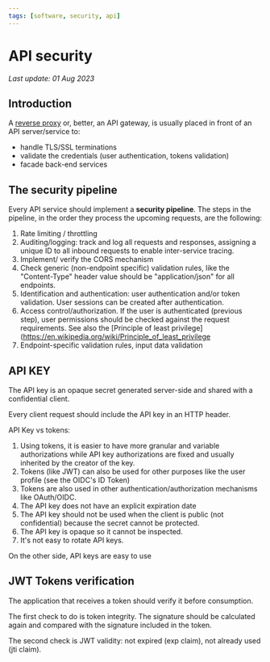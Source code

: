 ```yaml
---
tags: [software, security, api]
---
```

# API security

*Last update: 01 Aug 2023*

## Introduction

A [reverse proxy](https://en.wikipedia.org/wiki/Reverse_proxy) or, better, an API gateway, is usually placed in front of an API server/service to:

- handle TLS/SSL terminations
- validate the credentials (user authentication, tokens validation)
- facade back-end services

## The security pipeline

Every API service should implement a **security pipeline**. The steps in the pipeline, in the order they process the upcoming requests, are the following:

1) Rate limiting / throttling
2) Auditing/logging: track and log all requests and responses, assigning a unique ID to all inbound requests to enable inter-service tracing.
3) Implement/ verify the CORS mechanism
4) Check generic (non-endpoint specific) validation rules, like the "Content-Type" header value should be "application/json" for all endpoints.
5) Identification and authentication: user authentication and/or token validation. User sessions can be created after authentication.
6) Access control/authorization. If the user is authenticated (previous step), user permissions should be checked against the request requirements. See also the [Principle of least privilege](https://en.wikipedia.org/wiki/Principle_of_least_privilege
7) Endpoint-specific validation rules, input data validation


## API KEY

The API key is an opaque secret generated server-side and shared with a confidential client.

Every client request should include the API key in an HTTP header.

API Key vs tokens:

1. Using tokens, it is easier to have more granular and variable authorizations while API key authorizations are fixed and usually inherited by the creator of the key.
2. Tokens (like JWT) can also be used for other purposes like the user profile (see the OIDC's ID Token)
3. Tokens are also used in other authentication/authorization mechanisms like OAuth/OIDC.
4. The API key does not have an explicit expiration date
5. The API key should not be used when the client is public (not confidential) because the secret cannot be protected. 
6. The API key is opaque so it cannot be inspected.
7. It's not easy to rotate API keys.

On the other side, API keys are easy to use

## JWT Tokens verification

The application that receives a token should verify it before consumption.

The first check to do is token integrity. The signature should be calculated again and compared with the signature included in the token.

The second check is JWT validity: not expired (exp claim), not already used (jti claim).